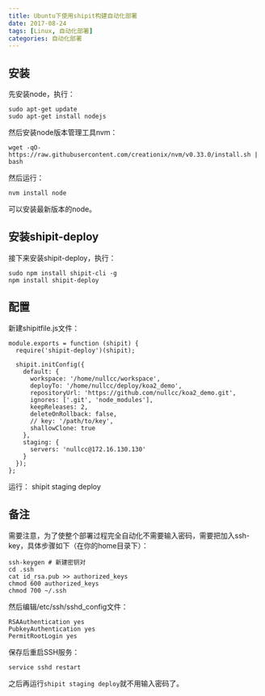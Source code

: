 ```yaml
---
title: Ubuntu下使用shipit构建自动化部署
date: 2017-08-24
tags: [Linux, 自动化部署]
categories: 自动化部署
---
```


## 安装

先安装node，执行：

    sudo apt-get update
    sudo apt-get install nodejs

然后安装node版本管理工具nvm：

    wget -qO- https://raw.githubusercontent.com/creationix/nvm/v0.33.0/install.sh | bash

然后运行：

    nvm install node

可以安装最新版本的node。

## 安装shipit-deploy

接下来安装shipit-deploy，执行：

    sudo npm install shipit-cli -g
    npm install shipit-deploy

## 配置

新建shipitfile.js文件：

    module.exports = function (shipit) {
      require('shipit-deploy')(shipit);

      shipit.initConfig({
        default: {
          workspace: '/home/nullcc/workspace',
          deployTo: '/home/nullcc/deploy/koa2_demo',
          repositoryUrl: 'https://github.com/nullcc/koa2_demo.git',
          ignores: ['.git', 'node_modules'],
          keepReleases: 2,
          deleteOnRollback: false,
          // key: '/path/to/key',
          shallowClone: true
        },
        staging: {
          servers: 'nullcc@172.16.130.130'
        }
      });
    };

运行：
    shipit staging deploy

## 备注

需要注意，为了使整个部署过程完全自动化不需要输入密码，需要把加入ssh-key，具体步骤如下（在你的home目录下）：

    ssh-keygen # 新建密钥对
    cd .ssh
    cat id_rsa.pub >> authorized_keys
    chmod 600 authorized_keys
    chmod 700 ~/.ssh

然后编辑/etc/ssh/sshd_config文件：

    RSAAuthentication yes
    PubkeyAuthentication yes
    PermitRootLogin yes

保存后重启SSH服务：

    service sshd restart

之后再运行`shipit staging deploy`就不用输入密码了。
